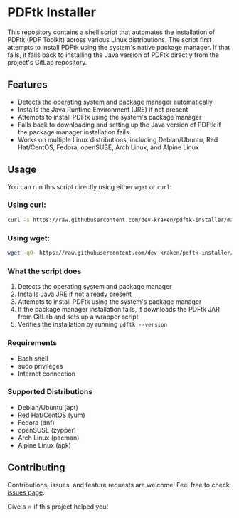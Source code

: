 # PDFtk Installer

This repository contains a shell script that automates the installation of PDFtk (PDF Toolkit) across various Linux distributions. The script first attempts to install PDFtk using the system's native package manager. If that fails, it falls back to installing the Java version of PDFtk directly from the project's GitLab repository.

## Features

- Detects the operating system and package manager automatically
- Installs the Java Runtime Environment (JRE) if not present
- Attempts to install PDFtk using the system's package manager
- Falls back to downloading and setting up the Java version of PDFtk if the package manager installation fails
- Works on multiple Linux distributions, including Debian/Ubuntu, Red Hat/CentOS, Fedora, openSUSE, Arch Linux, and Alpine Linux

## Usage

You can run this script directly using either `wget` or `curl`:

### Using curl:

```sh
curl -s https://raw.githubusercontent.com/dev-kraken/pdftk-installer/main/install_pdftk.sh | sudo bash
```

### Using wget:

```sh
wget -qO- https://raw.githubusercontent.com/dev-kraken/pdftk-installer/main/install_pdftk.sh | sudo bash
```

### What the script does
1.  Detects the operating system and package manager
2.  Installs Java JRE if not already present
3.  Attempts to install PDFtk using the system's package manager
4.  If the package manager installation fails, it downloads the PDFtk JAR from GitLab and sets up a wrapper script
5.  Verifies the installation by running `pdftk --version`

### Requirements
*   Bash shell
*   sudo privileges
*   Internet connection

### Supported Distributions
*   Debian/Ubuntu (apt)
*   Red Hat/CentOS (yum)
*   Fedora (dnf)
*   openSUSE (zypper)
*   Arch Linux (pacman)
*   Alpine Linux (apk)

## Contributing

Contributions, issues, and feature requests are welcome! Feel free to check [issues page](https://github.com/dev-kraken/pdftk-installer/issues).

Give a ⭐️ if this project helped you!
